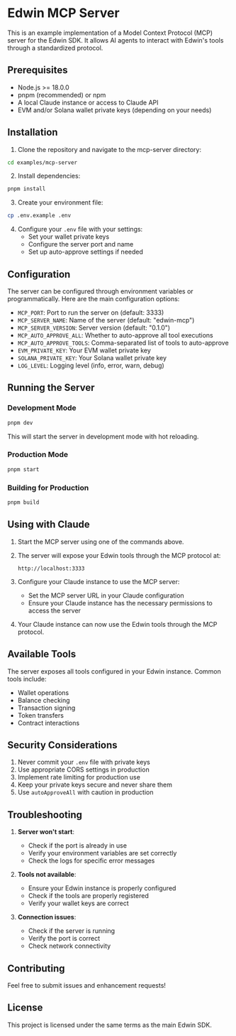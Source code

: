 # Edwin MCP Server

This is an example implementation of a Model Context Protocol (MCP) server for the Edwin SDK. It allows AI agents to interact with Edwin's tools through a standardized protocol.

## Prerequisites

- Node.js >= 18.0.0
- pnpm (recommended) or npm
- A local Claude instance or access to Claude API
- EVM and/or Solana wallet private keys (depending on your needs)

## Installation

1. Clone the repository and navigate to the mcp-server directory:

```bash
cd examples/mcp-server
```

2. Install dependencies:

```bash
pnpm install
```

3. Create your environment file:

```bash
cp .env.example .env
```

4. Configure your `.env` file with your settings:
    - Set your wallet private keys
    - Configure the server port and name
    - Set up auto-approve settings if needed

## Configuration

The server can be configured through environment variables or programmatically. Here are the main configuration options:

- `MCP_PORT`: Port to run the server on (default: 3333)
- `MCP_SERVER_NAME`: Name of the server (default: "edwin-mcp")
- `MCP_SERVER_VERSION`: Server version (default: "0.1.0")
- `MCP_AUTO_APPROVE_ALL`: Whether to auto-approve all tool executions
- `MCP_AUTO_APPROVE_TOOLS`: Comma-separated list of tools to auto-approve
- `EVM_PRIVATE_KEY`: Your EVM wallet private key
- `SOLANA_PRIVATE_KEY`: Your Solana wallet private key
- `LOG_LEVEL`: Logging level (info, error, warn, debug)

## Running the Server

### Development Mode

```bash
pnpm dev
```

This will start the server in development mode with hot reloading.

### Production Mode

```bash
pnpm start
```

### Building for Production

```bash
pnpm build
```

## Using with Claude

1. Start the MCP server using one of the commands above.

2. The server will expose your Edwin tools through the MCP protocol at:

    ```
    http://localhost:3333
    ```

3. Configure your Claude instance to use the MCP server:

    - Set the MCP server URL in your Claude configuration
    - Ensure your Claude instance has the necessary permissions to access the server

4. Your Claude instance can now use the Edwin tools through the MCP protocol.

## Available Tools

The server exposes all tools configured in your Edwin instance. Common tools include:

- Wallet operations
- Balance checking
- Transaction signing
- Token transfers
- Contract interactions

## Security Considerations

1. Never commit your `.env` file with private keys
2. Use appropriate CORS settings in production
3. Implement rate limiting for production use
4. Keep your private keys secure and never share them
5. Use `autoApproveAll` with caution in production

## Troubleshooting

1. **Server won't start**:

    - Check if the port is already in use
    - Verify your environment variables are set correctly
    - Check the logs for specific error messages

2. **Tools not available**:

    - Ensure your Edwin instance is properly configured
    - Check if the tools are properly registered
    - Verify your wallet keys are correct

3. **Connection issues**:
    - Check if the server is running
    - Verify the port is correct
    - Check network connectivity

## Contributing

Feel free to submit issues and enhancement requests!

## License

This project is licensed under the same terms as the main Edwin SDK.
